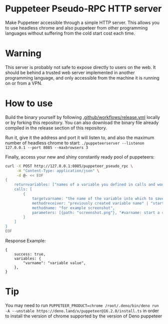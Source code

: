 # Puppeteer Pseudo-RPC HTTP server

Make Puppeteer accessible through a simple HTTP server. This allows you to use headless chrome and also puppeteer from other programming languages without suffering from the cold start cost each time.

# Warning 

This server is probably not safe to expose directly to users on the web. It should be behind a trusted web server implemented in another programming language, and only accessible from the machine it is running on or from a VPN.

# How to use

Build the binary yourself by following [.github/workflows/release.yml](.github/workflows/release.yml) locally or by forking this repository.
You can also download the binary file already compiled in the release section of this repository.

Run it, give it the address and port it will listen to, and also the maximum number of headless chrome to start:
`./puppeteerserver --listenon 127.0.0.1 --port 8085 --maxbrowsers 3`

Finally, access your new and shiny constantly ready pool of puppeteers:
```bash
curl -X POST http://127.0.0.1:8085/puppeteer_pseudo_rpc \
     -H "Content-Type: application/json" \
     -d @- << EOF
{
    returnvariables: ["names of a variable you defined in calls and would like to return in the response"],
    calls: [
        {
            targetvarname: "the name of the variable into which to save the result of the method call, for example page",
            methodreceiver: "previously created variable name" | "startingpage" | "browser"
            methodname: "for example screenshot",
            parameters: [{path: "screenshot.png"}, "#varname: start a string with # to replace it by the value a previously defined variable holds"],
        }
    ]
}
EOF
```

Response Example:
```
{
    success: true,
    variables: {
        "varname": "variable value",
    },
}
```

# Tip

You may need to run `PUPPETEER_PRODUCT=chrome /root/.deno/bin/deno run -A --unstable https://deno.land/x/puppeteer@16.2.0/install.ts` in order to install the version of chrome supported by the version of Deno puppeteer
